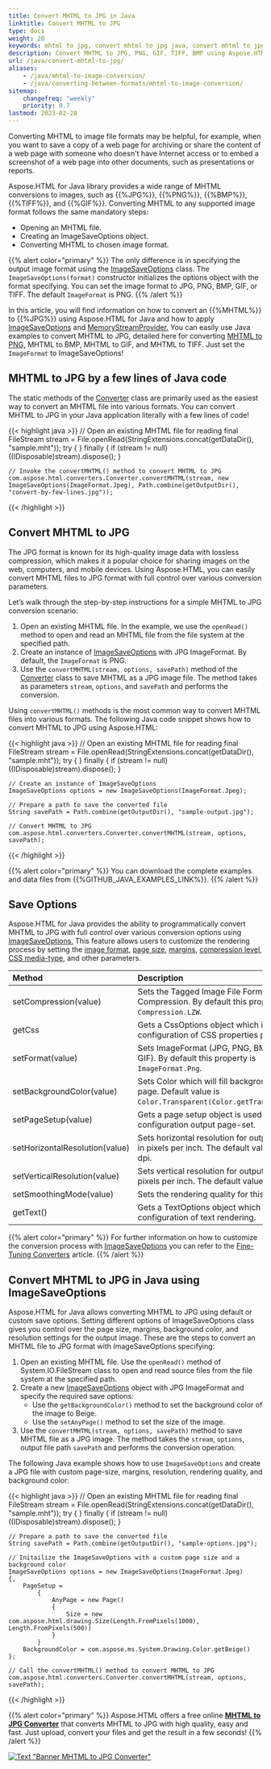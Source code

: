 ```yaml
---
title: Convert MHTML to JPG in Java
linktitle: Convert MHTML to JPG
type: docs
weight: 20
keywords: mhtml to jpg, convert mhtml to jpg java, convert mhtml to jpg, mhtml to jpg conversion, mhtml to jpg converter, save options, java code
description: Convert MHTML to JPG, PNG, GIF, TIFF, BMP using Aspose.HTML for Java. Consider various MHTML to JPG conversion scenarios in Java code.
url: /java/convert-mhtml-to-jpg/
aliases: 
    - /java/mhtml-to-image-conversion/
    - /java/converting-between-formats/mhtml-to-image-conversion/
sitemap:
    changefreq: "weekly"
    priority: 0.7
lastmod: 2023-02-28
---
```


<link href="./../style.css" rel="stylesheet" type="text/css" />

Converting MHTML to image file formats may be helpful, for example,  when you want to save a copy of a web page for archiving or share the content of a web page with someone who doesn't have Internet access or to embed a screenshot of a web page into other documents, such as presentations or reports.

Aspose.HTML for Java library provides a wide range of MHTML conversions to images, such as {{%JPG%}}, {{%PNG%}}, {{%BMP%}}, {{%TIFF%}}, and {{%GIF%}}. Converting MHTML to any supported image format follows the same mandatory steps:
 - Opening an MHTML file.
 - Creating an ImageSaveOptions object.
 - Converting MHTML to chosen image format.

{{% alert color="primary" %}}
The only difference is in specifying the output image format using the [ImageSaveOptions](https://reference.aspose.com/html/java/com.aspose.html.saving/imagesaveoptions) class. The `ImageSaveOptions(format)` constructor initializes the options object with the format specifying. You can set the image format to JPG, PNG, BMP, GIF, or TIFF. The default `ImageFormat` is PNG.
{{% /alert %}}

In this article, you will find information on how to convert an {{%MHTML%}} to {{%JPG%}} using Aspose.HTML for Java and how to apply [ImageSaveOptions](https://reference.aspose.com/html/java/com.aspose.html.saving/imagesaveoptions) and [MemoryStreamProvider.](https://reference.aspose.com/html/java/com.aspose.html/package-frame) You can easily use Java examples to convert MHTML to JPG, detailed here for converting [MHTML to PNG,](/html/java/convert-mhtml-to-png/) MHTML to BMP, MHTML to GIF, and MHTML to TIFF. Just set the `ImageFormat` to ImageSaveOptions! 

## **MHTML to JPG by a few lines of Java code**

The static methods of the [Converter](https://reference.aspose.com/html/java/com.aspose.html.converters/converter) class are primarily used as the easiest way to convert an MHTML file into various formats. You can convert MHTML to JPG in your Java application literally with a few lines of code!

{{< highlight java >}}
    // Open an existing MHTML file for reading
    final  FileStream stream = File.openRead(StringExtensions.concat(getDataDir(),  "sample.mht"));
    try {        }
    finally { if (stream != null) ((IDisposable)stream).dispose(); }

    // Invoke the convertMHTML() method to convert MHTML to JPG
    com.aspose.html.converters.Converter.convertMHTML(stream, new ImageSaveOptions(ImageFormat.Jpeg), Path.combine(getOutputDir(), "convert-by-few-lines.jpg"));
{{< /highlight >}}

## **Convert MHTML to JPG** 

The JPG format is known for its high-quality image data with lossless compression, which makes it a popular choice for sharing images on the web, computers, and mobile devices. Using Aspose.HTML, you can easily convert MHTML files to JPG format with full control over various conversion parameters.

Let’s walk through the step-by-step instructions for a simple MHTML to JPG conversion scenario:

1. Open an existing MHTML file. In the example, we use the `openRead()` method to open and read an MHTML file from the file system at the specified path.
1. Create an instance of [ImageSaveOptions](https://reference.aspose.com/html/java/com.aspose.html.saving/imagesaveoptions) with JPG ImageFormat. By default, the `ImageFormat` is PNG.
1. Use the `convertMHTML(stream, options, savePath)` method of the [Converter](https://reference.aspose.com/html/java/com.aspose.html.converters/converter) class to save MHTML as a JPG image file. The method takes as parameters `stream`, `options`, and `savePath` and performs the conversion.

Using `convertMHTML()` methods is the most common way to convert MHTML files into various formats. The following Java code snippet shows how to convert MHTML to JPG using Aspose.HTML:

{{< highlight java >}}
    // Open an existing MHTML file for reading
    final  FileStream stream = File.openRead(StringExtensions.concat(getDataDir(),  "sample.mht"));
    try {        }
    finally { if (stream != null) ((IDisposable)stream).dispose(); }
                    
    // Create an instance of ImageSaveOptions
    ImageSaveOptions options = new ImageSaveOptions(ImageFormat.Jpeg);

    // Prepare a path to save the converted file 
    String savePath = Path.combine(getOutputDir(), "sample-output.jpg");

    // Convert MHTML to JPG
    com.aspose.html.converters.Converter.convertMHTML(stream, options, savePath);      
{{< /highlight >}}

{{% alert color="primary" %}}
You can download the complete examples and data files from {{%GITHUB_JAVA_EXAMPLES_LINK%}}.
{{% /alert %}}

## **Save Options**

Aspose.HTML for Java provides the ability to programmatically convert MHTML to JPG with full control over various conversion options using [ImageSaveOptions.](https://reference.aspose.com/html/java/com.aspose.html.saving/imagesaveoptions) This feature allows users to customize the rendering process by setting the [image format](https://reference.aspose.com/html/java/com.aspose.html.rendering.image/ImageFormat), [page size](https://reference.aspose.com/html/java/com.aspose.html.rendering/RenderingOptions#getPageSetup--), [margins](https://reference.aspose.com/html/java/com.aspose.html.drawing/Page#getMargin--), [compression level](https://reference.aspose.com/html/java/com.aspose.html.rendering.image/Compression), [CSS media-type](https://reference.aspose.com/html/java/com.aspose.html.rendering/MediaType), and other parameters.

| Method                                                     | Description                                                  |
| :----------------------------------------------------------- | :----------------------------------------------------------- |
| setCompression(value)| Sets the Tagged Image File Format (TIFF) Compression. By default this property is `Compression.LZW`.|
| getCss | Gets a CssOptions object which is used for configuration of CSS properties processing. |
| setFormat(value)| Sets ImageFormat (JPG, PNG, BMP, TIFF, or GIF). By default this property is `ImageFormat.Png`. |
| setBackgroundColor(value) | Sets Color which will fill background of every page. Default value is `Color.Transparent(Color.getTransparent())`. |
| setPageSetup(value) | Gets a page setup object is used for configuration output page-set.|
| setHorizontalResolution(value) | Sets horizontal resolution for output images in pixels per inch. The default value is 300 dpi. |
| setVerticalResolution(value) | Sets vertical resolution for output images in pixels per inch. The default value is 300 dpi. |
| setSmoothingMode(value) | Sets the rendering quality for this image. |
| getText() | Gets a TextOptions object which is used for configuration of text rendering. |

{{% alert color="primary" %}}
For further information on how to customize the conversion process with [ImageSaveOptions](https://reference.aspose.com/html/java/com.aspose.html.saving/imagesaveoptions) you can refer to the [Fine-Tuning Converters](/html/java/converting-between-formats/fine-tuning-converters/) article.
{{% /alert %}}

## **Convert MHTML to JPG in Java using ImageSaveOptions**

Aspose.HTML for Java allows converting MHTML to JPG using default or custom save options. Setting different options of ImageSaveOptions class gives you control over the page size, margins, background color, and resolution settings for the output image. These are the steps to convert an MHTML file to JPG format with ImageSaveOptions specifying:  

1. Open an existing MHTML file. Use the `openRead()` method of System.IO.FileStream class to open and read source files from the file system at the specified path.
2. Create a new [ImageSaveOptions](https://reference.aspose.com/html/java/com.aspose.html.saving/imagesaveoptions) object with JPG ImageFormat and specify the required save options:     
    - Use the `getBackgroundColor()` method to set the background color of the image to Beige.
    - Use the `setAnyPage()` method to set the size of the image.
3. Use the `convertMHTML(stream, options, savePath)` method to save MHTML file as a JPG image. The method takes the `stream`, `options`, output file path `savePath` and performs the conversion operation.

The following Java example shows how to use `ImageSaveOptions` and create a JPG file with custom page-size, margins, resolution, rendering quality, and background color:

{{< highlight java >}}
    // Open an existing MHTML file for reading
    final  FileStream stream = File.openRead(StringExtensions.concat(getDataDir(),  "sample.mht"));
    try {        }
    finally { if (stream != null) ((IDisposable)stream).dispose(); }

    // Prepare a path to save the converted file 
    String savePath = Path.combine(getOutputDir(), "sample-options.jpg");

    // Initailize the ImageSaveOptions with a custom page size and a background color 
    ImageSaveOptions options = new ImageSaveOptions(ImageFormat.Jpeg)
    {,
        PageSetup =
            {
                AnyPage = new Page()
                {
                    Size = new com.aspose.html.drawing.Size(Length.FromPixels(1000), Length.FromPixels(500))
                }
            }
        BackgroundColor = com.aspose.ms.System.Drawing.Color.getBeige()
    };

    // Call the convertMHTML() method to convert MHTML to JPG
    com.aspose.html.converters.Converter.convertMHTML(stream, options, savePath);    
{{< /highlight >}}

<!--## **Output Stream Providers**

You can implement the [MemoryStreamProvider](https://reference.aspose.com/html/java/com.aspose.html/package-frame) interface to manually control the process of saving files in remote storage such as the cloud or database. This interface works as a callback object that creates a stream at the beginning of the document/page (depending on the output format) and releases the created stream after rendering the document/page. By implementing this interface, you can fully control the file creation process in remote storage.

{{% alert color="primary" %}}
Aspose.HTML for Java provides various types of output formats for rendering operations. Some of these formats produce a single output file (for instance PDF, {{%XPS%}}), others create multiple files (Image formats JPG, PNG, etc.).
{{% /alert %}} 

The following example demonstrates how to implement and use a custom *MemoryStreamProvider* in your Java application:

{{< highlight java >}}

{{< /highlight >}}

{{< highlight java >}}

{{< /highlight >}}-->

{{% alert color="primary" %}}
Aspose.HTML offers a free online [**MHTML to JPG Converter**](https://products.aspose.app/html/conversion/mhtml-to-jpg) that converts MHTML to JPG with high quality, easy and fast. Just upload, convert your files and get the result in a few seconds!
{{% /alert %}}

<a href="https://products.aspose.app/html/conversion/mhtml-to-jpg" target="_blank">![Text "Banner MHTML to JPG Converter"](./../../../images/mhtml-to-jpg.png#center)</a>